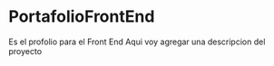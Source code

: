 # PortafolioFrontEnd
Es el profolio para el Front End
Aqui voy agregar una descripcion del proyecto
